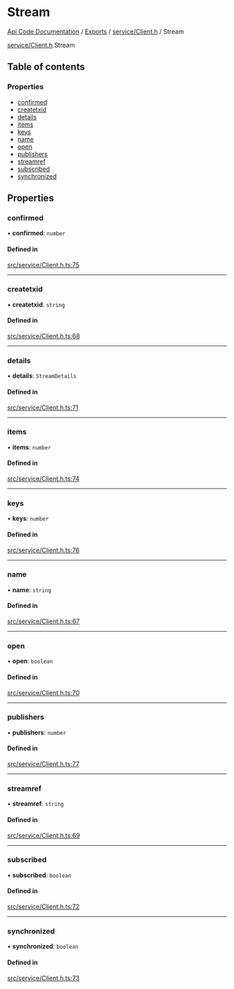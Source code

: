 # Stream
 
[Api Code Documentation](../README.md) / [Exports](../modules.md) / [service/Client.h](../modules/service_Client_h.md) / Stream

[service/Client.h](../modules/service_Client_h.md).Stream

## Table of contents

### Properties

- [confirmed](service_Client_h.Stream.md#confirmed)
- [createtxid](service_Client_h.Stream.md#createtxid)
- [details](service_Client_h.Stream.md#details)
- [items](service_Client_h.Stream.md#items)
- [keys](service_Client_h.Stream.md#keys)
- [name](service_Client_h.Stream.md#name)
- [open](service_Client_h.Stream.md#open)
- [publishers](service_Client_h.Stream.md#publishers)
- [streamref](service_Client_h.Stream.md#streamref)
- [subscribed](service_Client_h.Stream.md#subscribed)
- [synchronized](service_Client_h.Stream.md#synchronized)

## Properties

### confirmed

• **confirmed**: `number`

#### Defined in

[src/service/Client.h.ts:75](https://github.com/openkfw/TruBudget/blob/f6ee764/api/src/service/Client.h.ts#L75)

___

### createtxid

• **createtxid**: `string`

#### Defined in

[src/service/Client.h.ts:68](https://github.com/openkfw/TruBudget/blob/f6ee764/api/src/service/Client.h.ts#L68)

___

### details

• **details**: `StreamDetails`

#### Defined in

[src/service/Client.h.ts:71](https://github.com/openkfw/TruBudget/blob/f6ee764/api/src/service/Client.h.ts#L71)

___

### items

• **items**: `number`

#### Defined in

[src/service/Client.h.ts:74](https://github.com/openkfw/TruBudget/blob/f6ee764/api/src/service/Client.h.ts#L74)

___

### keys

• **keys**: `number`

#### Defined in

[src/service/Client.h.ts:76](https://github.com/openkfw/TruBudget/blob/f6ee764/api/src/service/Client.h.ts#L76)

___

### name

• **name**: `string`

#### Defined in

[src/service/Client.h.ts:67](https://github.com/openkfw/TruBudget/blob/f6ee764/api/src/service/Client.h.ts#L67)

___

### open

• **open**: `boolean`

#### Defined in

[src/service/Client.h.ts:70](https://github.com/openkfw/TruBudget/blob/f6ee764/api/src/service/Client.h.ts#L70)

___

### publishers

• **publishers**: `number`

#### Defined in

[src/service/Client.h.ts:77](https://github.com/openkfw/TruBudget/blob/f6ee764/api/src/service/Client.h.ts#L77)

___

### streamref

• **streamref**: `string`

#### Defined in

[src/service/Client.h.ts:69](https://github.com/openkfw/TruBudget/blob/f6ee764/api/src/service/Client.h.ts#L69)

___

### subscribed

• **subscribed**: `boolean`

#### Defined in

[src/service/Client.h.ts:72](https://github.com/openkfw/TruBudget/blob/f6ee764/api/src/service/Client.h.ts#L72)

___

### synchronized

• **synchronized**: `boolean`

#### Defined in

[src/service/Client.h.ts:73](https://github.com/openkfw/TruBudget/blob/f6ee764/api/src/service/Client.h.ts#L73)
